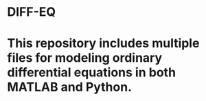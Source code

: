 # DIFF-EQ
# This repository includes multiple files for modeling ordinary differential equations in both MATLAB and Python.

